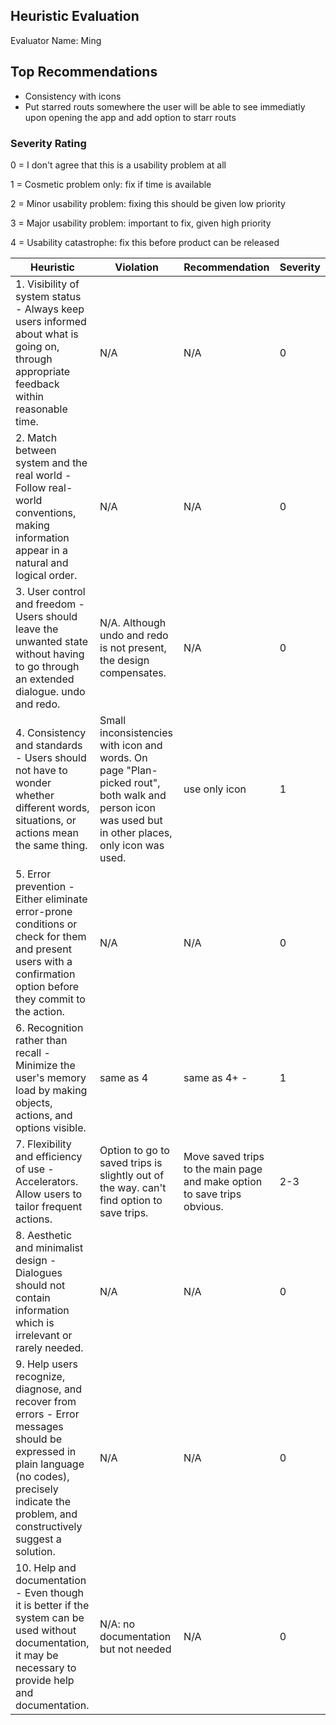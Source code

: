## Heuristic Evaluation 
Evaluator Name: Ming

## Top Recommendations

- Consistency with icons
- Put starred routs somewhere the user will be able to see immediatly upon opening the app and add option to starr routs

###  Severity Rating 

0 = I don't agree that this is a usability problem at all 

1 = Cosmetic problem only: fix if time is available 

2 = Minor usability problem: fixing this should be given low priority 

3 = Major usability problem: important to fix, given high priority 

4 = Usability catastrophe: fix this before product can be released 


| Heuristic                                                    | Violation                                                    | Recommendation                                               | Severity |
| ------------------------------------------------------------ | ------------------------------------------------------------ | ------------------------------------------------------------ | -------- |
| 1. Visibility of system status - Always keep users informed about what is going on, through appropriate feedback within reasonable time. | N/A                                                          | N/A                                                          | 0        |
| 2. Match between system and the real world - Follow real-world conventions, making information appear in a natural and logical order. | N/A                                                          | N/A                                                          | 0        |
| 3. User control and freedom - Users should leave the unwanted state without having to go through an extended dialogue. undo and redo. | N/A. Although undo and redo is not present, the design compensates. | N/A                                                          | 0        |
| 4. Consistency and standards - Users should not have to wonder whether different words, situations, or actions mean the same thing. | Small inconsistencies with icon and words. On page "Plan-picked rout", both walk and person icon was used but in other places, only icon was used. | use only icon                                                | 1        |
| 5. Error prevention - Either eliminate error-prone conditions or check for them and present users with a confirmation option before they commit to the action. | N/A                                                          | N/A                                                          | 0        |
| 6. Recognition rather than recall - Minimize the user's memory load by making objects, actions, and options visible. | same as 4                                                    | same as 4+ -                                                 | 1        |
| 7. Flexibility and efficiency of use - Accelerators. Allow users to tailor frequent actions. | Option to go to saved trips is slightly out of the way. can't find option to save trips. | Move saved trips to the main page and make option to save trips obvious. | 2-3      |
| 8. Aesthetic and minimalist design - Dialogues should not contain information which is irrelevant or rarely needed. | N/A                                                          | N/A                                                          | 0        |
| 9. Help users recognize, diagnose, and recover from errors - Error messages should be expressed in plain language (no codes), precisely indicate the problem, and constructively suggest a solution. | N/A                                                          | N/A                                                          | 0        |
| 10. Help and documentation - Even though it is better if the system can be used without documentation, it may be necessary to provide help and documentation. | N/A: no documentation but not needed                         | N/A                                                          | 0        |